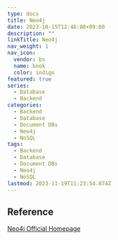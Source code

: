 ```yaml
---
type: docs
title: Neo4j
date: 2023-10-15T12:46:00+09:00
description: ""
linkTitle: Neo4j
nav_weight: 1
nav_icon:
  vendor: bs
  name: book
  color: indigo
featured: true
series:
  - Database
  - Backend
categories:
  - Backend
  - Database
  - Document DBs
  - Neo4j
  - NoSQL
tags:
  - Backend
  - Database
  - Document DBs
  - Neo4j
  - NoSQL
lastmod: 2023-11-19T11:23:54.874Z
---
```


## Reference

[Neo4j Official Homepage](https://neo4j.com/)
